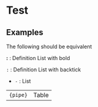 # Test

## Examples

The following should be equivalent

**:**
: Definition List with bold

`:`
: Definition List with backtick

- `-` : List

|          |       |
| --       | --    |
| `{pipe}` | Table |

